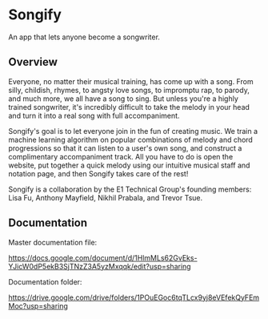 # Songify
An app that lets anyone become a songwriter.

## Overview

Everyone, no matter their musical training, has come up with a song. From silly, childish, rhymes, to angsty love songs, to impromptu rap, to parody, and much more, we all have a song to sing. But unless you're a highly trained songwriter, it's incredibly difficult to take the melody in your head and turn it into a real song with full accompaniment.

Songify's goal is to let everyone join in the fun of creating music. We train a machine learning algorithm on popular combinations of melody and chord progressions so that it can listen to a user's own song, and construct a complimentary accompaniment track. All you have to do is open the website, put together a quick melody using our intuitive musical staff and notation page, and then Songify takes care of the rest!

Songify is a collaboration by the E1 Technical Group's founding members: Lisa Fu, Anthony Mayfield, Nikhil Prabala, and Trevor Tsue.


## Documentation 

Master documentation file:

https://docs.google.com/document/d/1HlmMLs62GvEks-YJicW0dP5ekB3SjTNzZ3A5yzMxqqk/edit?usp=sharing

Documentation folder:

https://drive.google.com/drive/folders/1POuEGoc6tqTLcx9yj8eVEfekQyFEmMoc?usp=sharing
